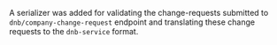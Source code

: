 A serializer was added for validating the change-requests submitted to `dnb/company-change-request` endpoint and translating these change requests to the `dnb-service` format.
